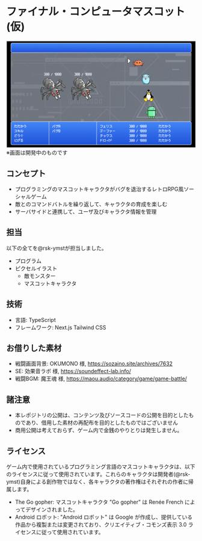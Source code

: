 # ファイナル・コンピュータマスコット(仮)
![Alt text](public/image.png)
※画面は開発中のものです

## コンセプト
- プログラミングのマスコットキャラクタがバグを退治するレトロRPG風ソーシャルゲーム
- 敵とのコマンドバトルを繰り返して、キャラクタの育成を楽しむ
- サーバサイドと連携して、ユーザ及びキャラクタ情報を管理

## 担当
以下の全てを@rsk-ymstが担当しました。
- プログラム
- ピクセルイラスト
    - 敵モンスター
    - マスコットキャラクタ

## 技術
- 言語: TypeScript
- フレームワーク: Next.js Tailwind CSS

## お借りした素材
- 戦闘画面背景: OKUMONO 様, https://sozaino.site/archives/7632
- SE: 効果音ラボ 様, https://soundeffect-lab.info/
- 戦闘BGM: 魔王魂 様, https://maou.audio/category/game/game-battle/

## 諸注意
- 本レポジトリの公開は、コンテンツ及びソースコードの公開を目的としたものであり、借用した素材の再配布を目的としたものではございません
- 商用公開は考えておらず、ゲーム内で金銭のやりとりは発生しません。

## ライセンス
ゲーム内で使用されているプログラミング言語のマスコットキャラクタは、以下のライセンスに従って使用されています。これらのキャラクタは開発者(@rsk-ymst)自身による創作物ではなく、各キャラクタの著作権はそれぞれの作者に帰属します。

- The Go gopher: マスコットキャラクタ "Go gopher" は Renée French によってデザインされました。
- Android ロボット: "Android ロボット" は Google が作成し、提供している作品から複製または変更されており、クリエイティブ・コモンズ表示 3.0 ライセンスに従って使用されています。
